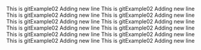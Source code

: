 This is gitExample02
Adding new line
This is gitExample02
Adding new line
This is gitExample02
Adding new line
This is gitExample02
Adding new line
This is gitExample02
Adding new line
This is gitExample02
Adding new line
This is gitExample02
Adding new line
This is gitExample02
Adding new line
This is gitExample02
Adding new line
This is gitExample02
Adding new line
This is gitExample02
Adding new line
This is gitExample02
Adding new line
